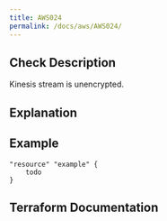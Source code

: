 ```yaml
---
title: AWS024
permalink: /docs/aws/AWS024/
---
```



## Check Description

Kinesis stream is unencrypted.

## Explanation

## Example

```
"resource" "example" {
	todo
}
```

## Terraform Documentation
